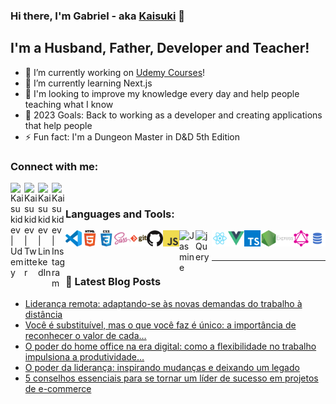 ### Hi there, I'm Gabriel - aka [Kaisuki][linkedin] 👋

## I'm a Husband, Father, Developer and Teacher!
- 🔭 I’m currently working on [Udemy Courses][website]!
- 🌱 I’m currently learning Next.js
- 👯 I'm looking to improve my knowledge every day and help people teaching what I know
- 🥅 2023 Goals: Back to working as a developer and creating applications that help people
- ⚡ Fun fact: I'm a Dungeon Master in D&D 5th Edition

### Connect with me:

[<img align="left" alt="Kaisukidev | Udemy" width="22px" src="https://cdn.icon-icons.com/icons2/2389/PNG/512/udemy_logo_icon_144775.png" />][udemy]
[<img align="left" alt="Kaisukidev | Twitter" width="22px" src="https://cdn.jsdelivr.net/npm/simple-icons@v3/icons/twitter.svg" />][twitter]
[<img align="left" alt="Kaisukidev | LinkedIn" width="22px" src="https://cdn.jsdelivr.net/npm/simple-icons@v3/icons/linkedin.svg" />][linkedin]
[<img align="left" alt="Kaisukidev | Instagram" width="22px" src="https://cdn.jsdelivr.net/npm/simple-icons@v3/icons/instagram.svg" />][instagram]

<br />

### Languages and Tools:

<img align="left" alt="Visual Studio Code" width="26px" src="https://raw.githubusercontent.com/github/explore/80688e429a7d4ef2fca1e82350fe8e3517d3494d/topics/visual-studio-code/visual-studio-code.png" />
<img align="left" alt="HTML5" width="26px" src="https://raw.githubusercontent.com/github/explore/80688e429a7d4ef2fca1e82350fe8e3517d3494d/topics/html/html.png" />
<img align="left" alt="CSS3" width="26px" src="https://raw.githubusercontent.com/github/explore/80688e429a7d4ef2fca1e82350fe8e3517d3494d/topics/css/css.png" />
<img align="left" alt="Sass" width="26px" src="https://raw.githubusercontent.com/github/explore/80688e429a7d4ef2fca1e82350fe8e3517d3494d/topics/sass/sass.png" />
<img align="left" alt="Git" width="26px" src="https://raw.githubusercontent.com/github/explore/80688e429a7d4ef2fca1e82350fe8e3517d3494d/topics/git/git.png" />
<img align="left" alt="GitHub" width="26px" src="https://raw.githubusercontent.com/github/explore/78df643247d429f6cc873026c0622819ad797942/topics/github/github.png" />
<img align="left" alt="JavaScript" width="26px" src="https://raw.githubusercontent.com/github/explore/80688e429a7d4ef2fca1e82350fe8e3517d3494d/topics/javascript/javascript.png" />
<img align="left" alt="Jasmine" width="26px" src="https://img.favpng.com/9/22/17/jasmine-javascript-framework-behavior-driven-development-junit-png-favpng-6AE4qtyTJr5AGdvRzWuMu15XY.jpg" />
<img align="left" alt="jQuery" width="26px" src="https://w7.pngwing.com/pngs/265/442/png-transparent-jquery-ui-javascript-web-browser-pasargad-text-trademark-logo-thumbnail.png" />
<img align="left" alt="React" width="26px" src="https://raw.githubusercontent.com/github/explore/80688e429a7d4ef2fca1e82350fe8e3517d3494d/topics/react/react.png" />
<img align="left" alt="Vue" width="26px" src="https://raw.githubusercontent.com/github/explore/80688e429a7d4ef2fca1e82350fe8e3517d3494d/topics/vue/vue.png" />
<img align="left" alt="Typescript" width="26px" src="https://raw.githubusercontent.com/github/explore/80688e429a7d4ef2fca1e82350fe8e3517d3494d/topics/typescript/typescript.png" />
<img align="left" alt="Node.js" width="26px" src="https://raw.githubusercontent.com/github/explore/80688e429a7d4ef2fca1e82350fe8e3517d3494d/topics/nodejs/nodejs.png" />
<img align="left" alt="Express.js" width="26px" src="https://raw.githubusercontent.com/github/explore/80688e429a7d4ef2fca1e82350fe8e3517d3494d/topics/express/express.png" />
<img align="left" alt="GraphQL" width="26px" src="https://raw.githubusercontent.com/github/explore/80688e429a7d4ef2fca1e82350fe8e3517d3494d/topics/graphql/graphql.png" />
<img align="left" alt="SQL" width="26px" src="https://raw.githubusercontent.com/github/explore/80688e429a7d4ef2fca1e82350fe8e3517d3494d/topics/sql/sql.png" />

<br />
<br />

---

### 📕 Latest Blog Posts
<!-- BLOG-POST-LIST:START -->
- [Liderança remota: adaptando-se às novas demandas do trabalho à distância](https://medium.com/@kaisukidev/lideran%C3%A7a-remota-adaptando-se-%C3%A0s-novas-demandas-do-trabalho-%C3%A0-dist%C3%A2ncia-b2b2f1dd0ba5?source=rss-a5659fe367f2------2)
- [Você é substituível, mas o que você faz é único: a importância de reconhecer o valor de cada…](https://medium.com/@kaisukidev/voc%C3%AA-%C3%A9-substitu%C3%ADvel-mas-o-que-voc%C3%AA-faz-%C3%A9-%C3%BAnico-a-import%C3%A2ncia-de-reconhecer-o-valor-de-cada-4dfb1a76de3d?source=rss-a5659fe367f2------2)
- [O poder do home office na era digital: como a flexibilidade no trabalho impulsiona a produtividade…](https://medium.com/@kaisukidev/o-poder-do-home-office-na-era-digital-como-a-flexibilidade-no-trabalho-impulsiona-a-produtividade-9a775bb900ae?source=rss-a5659fe367f2------2)
- [O poder da liderança: inspirando mudanças e deixando um legado](https://medium.com/@kaisukidev/o-poder-da-lideran%C3%A7a-inspirando-mudan%C3%A7as-e-deixando-um-legado-aeec682399ac?source=rss-a5659fe367f2------2)
- [5 conselhos essenciais para se tornar um líder de sucesso em projetos de e-commerce](https://medium.com/@kaisukidev/5-conselhos-essenciais-para-se-tornar-um-l%C3%ADder-de-sucesso-em-projetos-de-e-commerce-e6cb8788f691?source=rss-a5659fe367f2------2)
<!-- BLOG-POST-LIST:END -->

[website]: https://www.udemy.com/user/gabriel-albuquerque-5/
[udemy]: https://www.udemy.com/user/gabriel-albuquerque-5/
[twitter]: https://twitter.com/kaisukidev
[instagram]: https://instagram.com/kaisukidev
[linkedin]: https://linkedin.com/in/kaisuki
